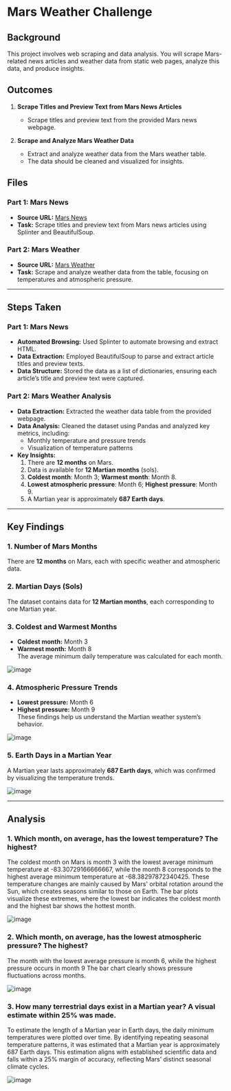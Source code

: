 # Mars Weather Challenge

## Background
This project involves web scraping and data analysis. You will scrape Mars-related news articles and weather data from static web pages, analyze this data, and produce insights.

## Outcomes

1. **Scrape Titles and Preview Text from Mars News Articles**  
   - Scrape titles and preview text from the provided Mars news webpage.
   
2. **Scrape and Analyze Mars Weather Data**  
   - Extract and analyze weather data from the Mars weather table.
   - The data should be cleaned and visualized for insights.

## Files

### Part 1: Mars News  
- **Source URL:** [Mars News](https://static.bc-edx.com/data/web/mars_news/index.html)  
- **Task:** Scrape titles and preview text from Mars news articles using Splinter and BeautifulSoup.

### Part 2: Mars Weather  
- **Source URL:** [Mars Weather](https://static.bc-edx.com/data/web/mars_facts/temperature.html)  
- **Task:** Scrape and analyze weather data from the table, focusing on temperatures and atmospheric pressure.

---

## Steps Taken

### Part 1: Mars News  
- **Automated Browsing:** Used Splinter to automate browsing and extract HTML.
- **Data Extraction:** Employed BeautifulSoup to parse and extract article titles and preview texts.
- **Data Structure:** Stored the data as a list of dictionaries, ensuring each article’s title and preview text were captured.

### Part 2: Mars Weather Analysis  
- **Data Extraction:** Extracted the weather data table from the provided webpage.
- **Data Analysis:** Cleaned the dataset using Pandas and analyzed key metrics, including:
  - Monthly temperature and pressure trends
  - Visualization of temperature patterns
- **Key Insights:**  
  1. There are **12 months** on Mars.
  2. Data is available for **12 Martian months** (sols).
  3. **Coldest month**: Month 3; **Warmest month**: Month 8.
  4. **Lowest atmospheric pressure**: Month 6; **Highest pressure**: Month 9.
  5. A Martian year is approximately **687 Earth days**.

---

## Key Findings

### 1. Number of Mars Months  
There are **12 months** on Mars, each with specific weather and atmospheric data.

### 2. Martian Days (Sols)  
The dataset contains data for **12 Martian months**, each corresponding to one Martian year.

### 3. Coldest and Warmest Months  
- **Coldest month:** Month 3  
- **Warmest month:** Month 8  
The average minimum daily temperature was calculated for each month.

![image](https://github.com/user-attachments/assets/08c8ae4f-5cee-4dc6-b35d-9a48e41fe971)


### 4. Atmospheric Pressure Trends  
- **Lowest pressure:** Month 6  
- **Highest pressure:** Month 9  
These findings help us understand the Martian weather system’s behavior.

![image](https://github.com/user-attachments/assets/8c045eb3-8693-4e1b-ac70-8397a699d0c5)


### 5. Earth Days in a Martian Year  
A Martian year lasts approximately **687 Earth days**, which was confirmed by visualizing the temperature trends.

![image](https://github.com/user-attachments/assets/a889b273-b75f-48d4-8926-2868af383034)

---

## Analysis

### 1. Which month, on average, has the lowest temperature? The highest?

The coldest month on Mars is month 3 with the lowest average minimum temperature at -83.30729166666667, while the month 8 corresponds to the highest average minimum temperature at -68.38297872340425.
These temperature changes are mainly caused by Mars' orbital rotation around the Sun, which creates seasons similar to those on Earth. 
The bar plots visualize these extremes, where the lowest bar indicates the coldest month and the highest bar shows the hottest month.

![image](https://github.com/user-attachments/assets/52186d2e-9980-42fd-9f01-42696a636a6c)

### 2. Which month, on average, has the lowest atmospheric pressure? The highest? 

The month with the lowest average pressure is month 6, while the highest pressure occurs in month 9
The bar chart clearly shows pressure fluctuations across months.

![image](https://github.com/user-attachments/assets/f00fab64-5e2c-4269-8eed-585271f9070f)

### 3. How many terrestrial days exist in a Martian year? A visual estimate within 25% was made. 
To estimate the length of a Martian year in Earth days, the daily minimum temperatures were plotted over time. By identifying repeating seasonal temperature patterns, it was estimated that a Martian year is approximately 687 Earth days. This estimation aligns with established scientific data and falls within a 25% margin of accuracy, reflecting Mars’ distinct seasonal climate cycles.

![image](https://github.com/user-attachments/assets/396e5528-94a4-4612-bb04-1dbaaea17d3f)

